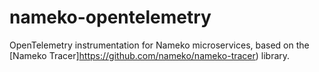 # nameko-opentelemetry

OpenTelemetry instrumentation for Nameko microservices, based on the [Nameko Tracer]https://github.com/nameko/nameko-tracer) library.
